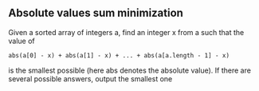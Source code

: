 ## Absolute values sum minimization

Given a sorted array of integers a, find an integer x from a such that the value of

`abs(a[0] - x) + abs(a[1] - x) + ... + abs(a[a.length - 1] - x)`

is the smallest possible (here abs denotes the absolute value). If there are several possible answers, output the smallest one
